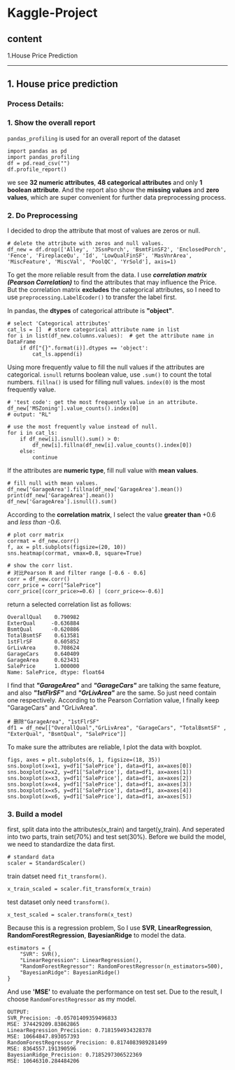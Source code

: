 # Kaggle-Project

## content
1.House Price Prediction

---

## 1. House price prediction
### Process Details:
### 1. Show the overall report
`pandas_profiling` is used for an overall report of the dataset
```
import pandas as pd
import pandas_profiling
df = pd.read_csv("")
df.profile_report()
```
we see **32 numeric attributes**, **48 categorical attributes** and only **1 boolean attribute**. And the report also show the **missing values** and **zero values**, which are super convenient for further data preprocessing process.
### 2. Do Preprocessing
I decided to drop the attribute that most of values are zeros or null. 
```
# delete the attribute with zeros and null values.
df_new = df.drop(['Alley', '3SsnPorch', 'BsmtFinSF2', 'EnclosedPorch', 'Fence', 'FireplaceQu', 'Id', 'LowQualFinSF', 'MasVnrArea', 'MiscFeature', 'MiscVal', 'PoolQC', 'YrSold'], axis=1)
```
To get the more reliable result from the data. I use ***correlation matrix (Pearson Correlation)*** to find the attributes that may influence the Price.
But the correlation matrix **excludes** the categorical attributes, so I need to use `preprocessing.LabelEcoder()` to transfer the label first.

In pandas, the **dtypes** of categorical attribute is **"object"**.
```
# select 'Categorical attributes'
cat_ls = []  # store categorical attribute name in list
for i in list(df_new.columns.values):  # get the attribute name in DataFrame
    if df["{}".format(i)].dtypes == 'object':
        cat_ls.append(i)
```
Using more frequently value to fill the null values if the attributes are categorical. 
`isnull` returns boolean value, use `.sum()` to count the total numbers. `fillna()` is used for filling null values. `index(0)` is the most frequently value.
```
# 'test code': get the most frequently value in an attribute.
df_new['MSZoning'].value_counts().index[0]
# output: "RL"
```
```
# use the most frequently value instead of null.
for i in cat_ls:
    if df_new[i].isnull().sum() > 0:
        df_new[i].fillna(df_new[i].value_counts().index[0])
    else:
        continue
```
If the attributes are **numeric type**, fill null value with **mean values**. 
```
# fill null with mean values.
df_new['GarageArea'].fillna(df_new['GarageArea'].mean())
print(df_new['GarageArea'].mean())
df_new['GarageArea'].isnull().sum()
```
According to the **correlation matrix**, I select the value **greater than** +0.6 and *less than* -0.6. 
```
# plot corr matrix
corrmat = df_new.corr()
f, ax = plt.subplots(figsize=(20, 10))
sns.heatmap(corrmat, vmax=0.8, square=True)

# show the corr list.
# 对比Pearson R and filter range [-0.6 - 0.6]
corr = df_new.corr()
corr_price = corr["SalePrice"]
corr_price[(corr_price>=0.6) | (corr_price<=-0.6)]
```
return a selected correlation list as follows:
```
OverallQual    0.790982
ExterQual     -0.636884
BsmtQual      -0.620886
TotalBsmtSF    0.613581
1stFlrSF       0.605852
GrLivArea      0.708624
GarageCars     0.640409
GarageArea     0.623431
SalePrice      1.000000
Name: SalePrice, dtype: float64
```
I find that ***"GarageArea"*** and ***"GarageCars"*** are talking the same feature, and also ***"1stFlrSF"*** and ***"GrLivArea"*** are the same. So just need contain one respectively. According to the Pearson Corrlation value, I finally keep "GarageCars" and "GrLivArea".
```
# 删除"GarageArea", "1stFlrSF"
df1 = df_new[["OverallQual","GrLivArea", "GarageCars", "TotalBsmtSF" , "ExterQual", "BsmtQual", "SalePrice"]]
```
To make sure the attributes are reliable, I plot the data with boxplot.
```
figs, axes = plt.subplots(6, 1, figsize=(18, 35))
sns.boxplot(x=x1, y=df1['SalePrice'], data=df1, ax=axes[0])
sns.boxplot(x=x2, y=df1['SalePrice'], data=df1, ax=axes[1])
sns.boxplot(x=x3, y=df1['SalePrice'], data=df1, ax=axes[2])
sns.boxplot(x=x4, y=df1['SalePrice'], data=df1, ax=axes[3])
sns.boxplot(x=x5, y=df1['SalePrice'], data=df1, ax=axes[4])
sns.boxplot(x=x6, y=df1['SalePrice'], data=df1, ax=axes[5])
```
### 3. Build a model
first, split data into the attributes(x_train) and target(y_train).
And seperated into two parts, train set(70%) and test set(30%).
Before we build the model, we need to standardize the data first.
```
# standard data
scaler = StandardScaler()
```
train datset need `fit_transform()`.
```
x_train_scaled = scaler.fit_transform(x_train)
```
test dataset only need `transform()`.
```
x_test_scaled = scaler.transform(x_test)
```
Because this is a regression problem, So I use **SVR**, **LinearRegression**, **RandomForestRegression**, **BayesianRidge** to model the data. 
```
estimators = {
    "SVR": SVR(),
    "LinearRegression": LinearRegression(),
    "RandomForestRegressor": RandomForestRegressor(n_estimators=500),
    "BayesianRidge": BayesianRidge()
}
```
And use **'MSE'** to evaluate the performance on test set. Due to the result, I choose `RandomForestRegressor` as my model.
```
OUTPUT:
SVR_Precision: -0.05701409359496833
MSE: 374429209.83862865
LinearRegression_Precision: 0.7181594934328378
MSE: 10664847.893057393
RandomForestRegressor_Precision: 0.8174083989281499
MSE: 8364557.191390596
BayesianRidge_Precision: 0.7185297306522369
MSE: 10646310.284484206
```
